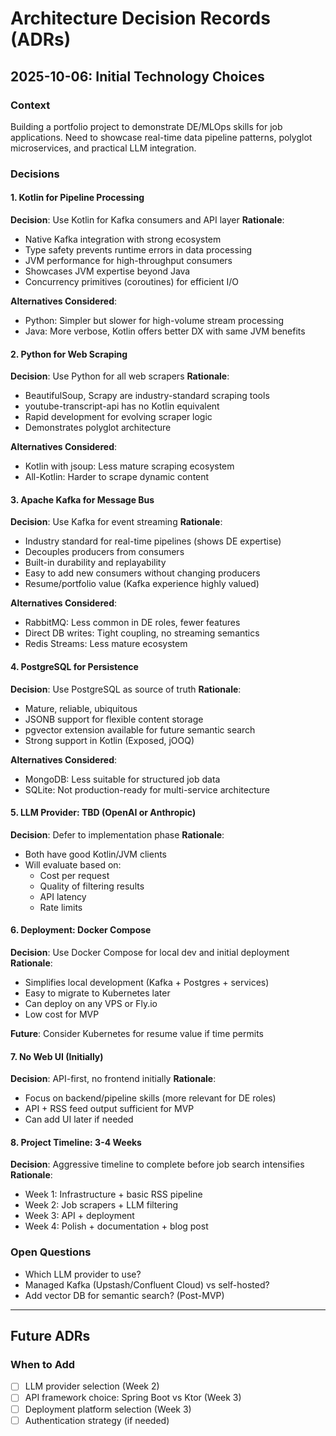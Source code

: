 # Architecture Decision Records (ADRs)

## 2025-10-06: Initial Technology Choices

### Context
Building a portfolio project to demonstrate DE/MLOps skills for job applications. Need to showcase real-time data pipeline patterns, polyglot microservices, and practical LLM integration.

### Decisions

#### 1. Kotlin for Pipeline Processing
**Decision**: Use Kotlin for Kafka consumers and API layer
**Rationale**:
- Native Kafka integration with strong ecosystem
- Type safety prevents runtime errors in data processing
- JVM performance for high-throughput consumers
- Showcases JVM expertise beyond Java
- Concurrency primitives (coroutines) for efficient I/O

**Alternatives Considered**:
- Python: Simpler but slower for high-volume stream processing
- Java: More verbose, Kotlin offers better DX with same JVM benefits

#### 2. Python for Web Scraping
**Decision**: Use Python for all web scrapers
**Rationale**:
- BeautifulSoup, Scrapy are industry-standard scraping tools
- youtube-transcript-api has no Kotlin equivalent
- Rapid development for evolving scraper logic
- Demonstrates polyglot architecture

**Alternatives Considered**:
- Kotlin with jsoup: Less mature scraping ecosystem
- All-Kotlin: Harder to scrape dynamic content

#### 3. Apache Kafka for Message Bus
**Decision**: Use Kafka for event streaming
**Rationale**:
- Industry standard for real-time pipelines (shows DE expertise)
- Decouples producers from consumers
- Built-in durability and replayability
- Easy to add new consumers without changing producers
- Resume/portfolio value (Kafka experience highly valued)

**Alternatives Considered**:
- RabbitMQ: Less common in DE roles, fewer features
- Direct DB writes: Tight coupling, no streaming semantics
- Redis Streams: Less mature ecosystem

#### 4. PostgreSQL for Persistence
**Decision**: Use PostgreSQL as source of truth
**Rationale**:
- Mature, reliable, ubiquitous
- JSONB support for flexible content storage
- pgvector extension available for future semantic search
- Strong support in Kotlin (Exposed, jOOQ)

**Alternatives Considered**:
- MongoDB: Less suitable for structured job data
- SQLite: Not production-ready for multi-service architecture

#### 5. LLM Provider: TBD (OpenAI or Anthropic)
**Decision**: Defer to implementation phase
**Rationale**:
- Both have good Kotlin/JVM clients
- Will evaluate based on:
  - Cost per request
  - Quality of filtering results
  - API latency
  - Rate limits

#### 6. Deployment: Docker Compose
**Decision**: Use Docker Compose for local dev and initial deployment
**Rationale**:
- Simplifies local development (Kafka + Postgres + services)
- Easy to migrate to Kubernetes later
- Can deploy on any VPS or Fly.io
- Low cost for MVP

**Future**: Consider Kubernetes for resume value if time permits

#### 7. No Web UI (Initially)
**Decision**: API-first, no frontend initially
**Rationale**:
- Focus on backend/pipeline skills (more relevant for DE roles)
- API + RSS feed output sufficient for MVP
- Can add UI later if needed

#### 8. Project Timeline: 3-4 Weeks
**Decision**: Aggressive timeline to complete before job search intensifies
**Rationale**:
- Week 1: Infrastructure + basic RSS pipeline
- Week 2: Job scrapers + LLM filtering
- Week 3: API + deployment
- Week 4: Polish + documentation + blog post

### Open Questions
- Which LLM provider to use?
- Managed Kafka (Upstash/Confluent Cloud) vs self-hosted?
- Add vector DB for semantic search? (Post-MVP)

---

## Future ADRs

### When to Add

- [ ] LLM provider selection (Week 2)
- [ ] API framework choice: Spring Boot vs Ktor (Week 3)
- [ ] Deployment platform selection (Week 3)
- [ ] Authentication strategy (if needed)
